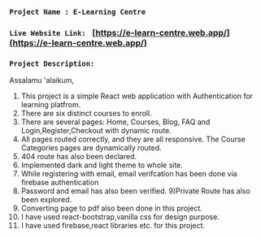 
### `Project Name : E-Learning Centre`

### `Live Website Link: ` [https://e-learn-centre.web.app/](https://e-learn-centre.web.app/)
### `Project Description: `

Assalamu 'alaikum,

1) This project is a simple React web application with Authentication for learning platfrom. 
2) There are six distinct courses to enroll. 
3) There are several pages: Home, Courses, Blog, FAQ and Login,Register,Checkout with dynamic route.
4) All pages routed correctly, and they are all responsive. The Course Categories pages are dynamically routed.
5) 404 route has also been declared. 
6) Implemented dark and light theme to whole site.
7) While registering with email, email verifcation has been done via firebase authentication
8) Password and email has also been verified.
9)Private Route has also been explored.
10) Converting page to pdf also been done in this project.
11) I have used react-bootstrap,vanilla css for design purpose.
12) I have used firebase,react libraries etc. for this project.
